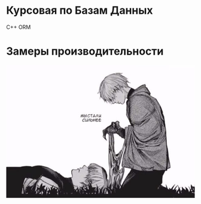 # Курсовая по Базам Данных
C++ ORM
# Замеры производительности
![Alt text](testimg.jpg?raw=true "Title")
